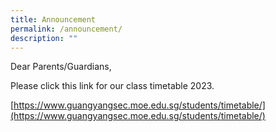 ```yaml
---
title: Announcement
permalink: /announcement/
description: ""
---
```

Dear Parents/Guardians,

Please click this link for our class timetable 2023. 

[https://www.guangyangsec.moe.edu.sg/students/timetable/](https://www.guangyangsec.moe.edu.sg/students/timetable/)
